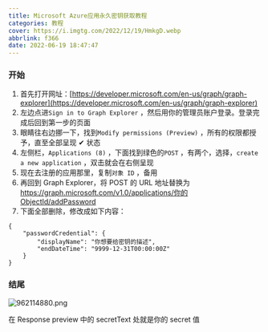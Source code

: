 ```yaml
---
title: Microsoft Azure应用永久密钥获取教程
categories: 教程
cover: https://i.imgtg.com/2022/12/19/HmkgD.webp
abbrlink: f366
date: 2022-06-19 18:47:47
---
```


### 开始

1. 首先打开网址：[https://developer.microsoft.com/en-us/graph/graph-explorer](https://developer.microsoft.com/en-us/graph/graph-explorer)
2. 左边点进`Sign in to Graph Explorer` ，然后用你的管理员账户登录。登录完成后回到第一步的页面
3. 眼睛往右边挪一下，找到`Modify permissions (Preview)` ，所有的权限都授予，直至全部呈现 ✔ 状态
4. 左侧栏，`Applications (8)` ，下面找到绿色的`POST` ，有两个，选择，`create a new application` ，双击就会在右侧呈现
5. 现在去注册的应用那里，复制`对象 ID` ，备用
6. 再回到 Graph Explorer，将 POST 的 URL 地址替换为[https://graph.microsoft.com/v1.0/applications/你的 ObjectId/addPassword](https://graph.microsoft.com/v1.0/applications/%E4%BD%A0%E7%9A%84ObjectId/addPassword)
7. 下面全部删除，修改成如下内容：

```
{
    "passwordCredential": {
        "displayName": "你想要给密钥的描述",
        "endDateTime": "9999-12-31T00:00:00Z"
    }
}
```

### 结尾

![962114880.png](https://cdn.nlark.com/yuque/0/2023/png/22578074/1672982930068-0e833c3a-2917-4682-b830-fec891b162cd.png#averageHue=%23201e1d&from=url&id=iExjl&name=962114880.png&originHeight=348&originWidth=929&originalType=binary&ratio=1&rotation=0&showTitle=false&size=48706&status=done&style=none&title=)

在 Response preview 中的 secretText 处就是你的 secret 值
